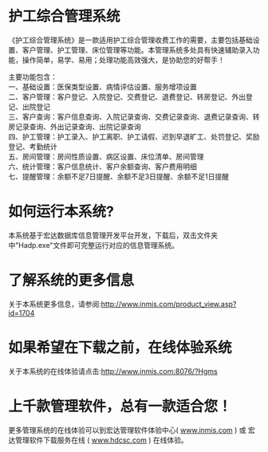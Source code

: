 # 护工综合管理系统

《护工综合管理系统》是一款适用护工综合管理收费工作的需要，主要包括基础设置、客户管理、护工管理、床位管理等功能。本管理系统多处具有快速辅助录入功能，操作简单，易学、易用；处理功能高效强大，是协助您的好帮手！

主要功能包含：  
一、基础设置：医保类型设置、病情评估设置、服务增项设置   
二、客户管理：客户登记、入院登记、交费登记、退费登记、转房登记、外出登记、出院登记   
三、客户查询：客户信息查询、入院记录查询、交费记录查询、退费记录查询、转房记录查询、外出记录查询、出院记录查询  
四、护工管理：护工录入、护工离职、护工请假、迟到早退旷工、处罚登记、奖励登记、考勤统计  
五、房间管理：房间性质设置、病区设置、床位清单、房间管理   
六、统计管理：客户信息统计、客户余额查询、客户费用明细  
七、提醒管理：余额不足7日提醒、余额不足3日提醒、余额不足1日提醒  

# 如何运行本系统?

本系统基于宏达数据库信息管理开发平台开发，下载后，双击文件夹中"Hadp.exe"文件即可完整运行对应的信息管理系统。

# 了解系统的更多信息

关于本系统更多信息，请参阅:http://www.inmis.com/product_view.asp?id=1704

# 如果希望在下载之前，在线体验系统

关于本系统的在线体验请点击:http://www.inmis.com:8076/?Hgms

# 上千款管理软件，总有一款适合您！

更多管理系统的在线体验可以到宏达管理软件体验中心( www.inmis.com ) 或 宏达管理软件下载服务在线 ( www.hdcsc.com ) 在线体验。

